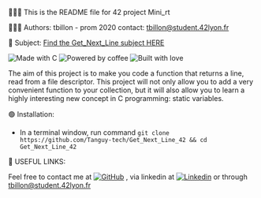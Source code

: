 👨🏻‍💻 This is the README file for 42 project Mini_rt

👨🏼‍🎓 Authors: tbillon - prom 2020 contact: tbillon@student.42lyon.fr

📒 Subject: [Find the Get_Next_Line subject HERE](https://cdn.intra.42.fr/pdf/pdf/31972/en.subject.pdf)

![Made with C](https://forthebadge.com/images/badges/made-with-c.svg) ![Powered by coffee](https://forthebadge.com/images/badges/powered-by-coffee.svg) ![Built with love](https://forthebadge.com/images/badges/built-with-love.svg)

The aim of this project is to make you code a function that returns a line,
read from a file descriptor.
This project will not only allow you to add a very convenient function to your collection,
but it will also allow you to learn a highly interesting new concept in C programming:
static variables.



🟢 Installation:
- In a terminal window, run command `git clone https://github.com/Tanguy-tech/Get_Next_Line_42 && cd Get_Next_Line_42`



🔗 USEFUL LINKS:

Feel free to contact me at  [![GitHub](https://img.shields.io/badge/GitHub-100000?style=for-the-badge&logo=github&logoColor=white)](https://github.com/Tanguy-tech) , via linkedin at [![Linkedin](	https://img.shields.io/badge/LinkedIn-0077B5?style=for-the-badge&logo=linkedin&logoColor=white)](https://www.linkedin.com/in/tanguybillon/) or through tbillon@student.42lyon.fr
